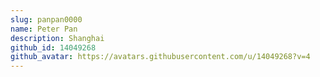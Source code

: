 ```yaml
---
slug: panpan0000
name: Peter Pan
description: Shanghai
github_id: 14049268
github_avatar: https://avatars.githubusercontent.com/u/14049268?v=4
---
```


